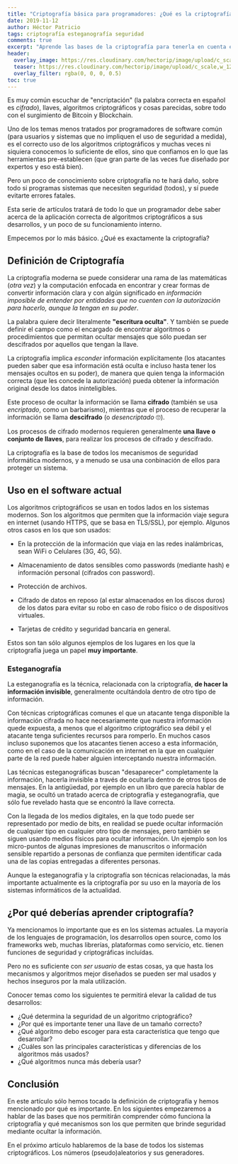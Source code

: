 ```yaml
---
title: "Criptografía básica para programadores: ¿Qué es la criptografía?"
date: 2019-11-12
author: Héctor Patricio
tags: criptografía esteganografía seguridad
comments: true
excerpt: "Aprende las bases de la criptografía para tenerla en cuenta en tus programas."
header:
  overlay_image: https://res.cloudinary.com/hectorip/image/upload/c_scale,w_1200/v1573540452/jacob-campbell-ri83DTadRto-unsplash_fb7xgx.jpg
  teaser: https://res.cloudinary.com/hectorip/image/upload/c_scale,w_1200/v1573540452/jacob-campbell-ri83DTadRto-unsplash_fb7xgx.jpg
  overlay_filter: rgba(0, 0, 0, 0.5)
toc: true
---
```


Es muy común escuchar de "encriptación" (la palabra correcta en español es _cifrado_), llaves, algoritmos criptográficos y cosas parecidas, sobre todo con el surgimiento de Bitcoin y Blockchain.

Uno de los temas menos tratados por programadores de software común (para usuarios y sistemas que no impliquen el uso de seguridad a medida), es el correcto uso de los algoritmos criptográficos y muchas veces ni siquiera conocemos lo suficiente de ellos, sino que confiamos en lo que las herramientas pre-establecen (que gran parte de las veces fue diseñado por expertos y eso está bien).

Pero un poco de conocimiento sobre criptografía no te hará daño, sobre todo si programas sistemas que necesiten seguridad (todos), y sí puede evitarte errores fatales.

Esta serie de artículos tratará de todo lo que un programador debe saber acerca de la aplicación correcta de algoritmos criptográficos a sus desarrollos, y un poco de su funcionamiento interno.

Empecemos por lo más básico. ¿Qué es exactamente la criptografía?

## Definición de Criptografía

La criptografía moderna se puede considerar una rama de las matemáticas (_otra vez_) y la computación enfocada en encontrar y crear formas de convertir información clara y con algún significado en _información imposible de entender por entidades que no cuenten con la autorización para hacerlo, aunque la tengan en su poder_.

La palabra quiere decir literalmente **"escritura oculta"**. Y también se puede definir el campo como el encargado de encontrar algoritmos o procedimientos que permitan ocultar mensajes que sólo puedan ser descifrados por aquellos que tengan la llave.

La criptografía implica _esconder_ información explícitamente (los atacantes pueden saber que esa información está oculta e incluso hasta tener los mensajes ocultos en su poder), de manera que quien tenga la información correcta (que les concede la autorización) pueda obtener la información original desde los datos ininteligibles.

Este proceso de ocultar la información se llama **cifrado** (también se usa _encriptado_, como un barbarismo), mientras que el proceso de recuperar la información se llama **descifrado** (o _desencriptado_ 🙄).

Los procesos de cifrado modernos requieren generalmente **una llave o conjunto de llaves**, para realizar los procesos de cifrado y descifrado.

La criptografía es la base de todos los mecanismos de seguridad informática modernos, y a menudo se usa una conbinación de ellos para proteger un sistema.

## Uso en el software actual

Los algoritmos criptográficos se usan en todos lados en los sistemas modernos. Son los algoritmos que permiten que la información viaje segura en internet (usando HTTPS, que se basa en TLS/SSL), por ejemplo. Algunos otros casos en los que son usados:

- En la protección de la información que viaja en las redes inalámbricas, sean WiFi o Celulares (3G, 4G, 5G).

- Almacenamiento de datos sensibles como passwords (mediante hash) e información personal (cifrados con password).

- Protección de archivos.

- Cifrado de datos en reposo (al estar almacenados en los discos duros) de los datos para evitar su robo en caso de robo físico o de dispositivos virtuales.

- Tarjetas de crédito y seguridad bancaria en general.

Estos son tan sólo algunos ejemplos de los lugares en los que la criptografía juega un papel **muy importante**.

### Esteganografía

La esteganografía es la técnica, relacionada con la criptografía, **de hacer la información invisible**, generalmente ocultándola dentro de otro tipo de información.

Con técnicas criptográficas comunes el que un atacante tenga disponible la información cifrada no hace necesariamente que nuestra información quede expuesta, a menos que el algoritmo criptográfico sea débil y el atacante tenga suficientes recursos para romperlo. En muchos casos incluso suponemos que los atacantes tienen acceso a esta información, como en el caso de la comunicación en internet en la que en cualquier parte de la red puede haber alguien interceptando nuestra información.

Las técnicas esteganográficas buscan "desaparecer" completamente la información, hacerla invisible a través de ocultarla dentro de otros tipos de mensajes. En la antigüedad, por ejemplo en un libro que parecía hablar de magia, se ocultó un tratado acerca de criptografía y esteganografía, que sólo fue revelado hasta que se encontró la llave correcta.

Con la llegada de los medios digitales, en la que todo puede ser representado por medio de bits, en realidad se puede ocultar información de cualquier tipo en cualquier otro tipo de mensajes, pero también se siguen usando medios físicos para ocultar información. Un ejemplo son los micro-puntos de algunas impresiones de manuscritos o información sensible repartido a personas de confianza que permiten identificar cada una de las copias entregadas a diferentes personas.

Aunque la esteganografía y la criptografía son técnicas relacionadas, la más importante actualmente es la criptografía por su uso en la mayoría de los sistemas informáticos de la actualidad.

## ¿Por qué deberías aprender criptografía?

Ya mencionamos lo importante que es en los sistemas actuales. La mayoría de los lenguajes de programación, los desarrollos open source, como los frameworks web, muchas librerías, plataformas como servicio, etc. tienen funciones de seguridad y criptográficas incluídas.

Pero no es suficiente con _ser usuario_ de estas cosas, ya que hasta los mecanismos y algoritmos mejor diseñados se pueden ser mal usados y hechos inseguros por la mala utilización.

Conocer temas como los siguientes te permitirá elevar la calidad de tus desarrollos:

- ¿Qué determina la seguridad de un algoritmo criptográfico?
- ¿Por qué es importante tener una llave de un tamaño correcto?
- ¿Qué algoritmo debo escoger para esta característica que tengo que desarrollar?
- ¿Cuáles son las principales características y diferencias de los algoritmos más usados?
- ¿Qué algoritmos nunca más debería usar?

## Conclusión

En este artículo sólo hemos tocado la definición de criptografía y hemos mencionado por qué es importante. En los siguientes empezaremos a hablar de las bases que nos permitirán comprender cómo funciona la criptografía y qué mecanismos son los que permiten que brinde seguridad mediante ocultar la información.

En el próximo artículo hablaremos de la base de todos los sistemas criptográficos. Los números (pseudo)aleatorios y sus generadores.
